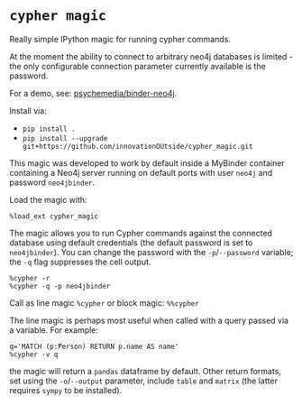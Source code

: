 # `cypher magic`

Really simple IPython magic for running cypher commands.

At the moment the ability to connect to arbitrary neo4j databases is limited - the only configurable connection parameter currently available is the password.

For a demo, see: [psychemedia/binder-neo4j](https://github.com/psychemedia/binder-neo4j).

Install via:

- `pip install .`
- `pip install --upgrade git+https://github.com/innovationOUtside/cypher_magic.git`

This magic was developed to work by default inside a MyBinder container containing a Neo4j server running on default ports with user `neo4j` and password `neo4jbinder`.

Load the magic with:

`%load_ext cypher_magic`

The magic allows you to run Cypher commands against the connected database using default credentials (the default password is set to `neo4jbinder`). You can change the password with the `-p`/`--password` variable; the `-q` flag suppresses the cell output.

```
%cypher -r
%cypher -q -p neo4jbinder
```

Call as line magic `%cypher` or block magic: `%%cypher`

The line magic is perhaps most useful when called with a query passed via a variable. For example:

```
q='MATCH (p:Person) RETURN p.name AS name'
%cypher -v q
```

the magic will return a `pandas` dataframe by default. Other return formats, set using the `-o`/`--output` parameter, include `table` and `matrix` (the latter requires `sympy` to be installed).
